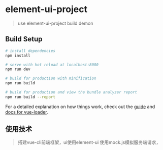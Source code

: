 # element-ui-project

> use element-ui-project build demon

## Build Setup

``` bash
# install dependencies
npm install

# serve with hot reload at localhost:8080
npm run dev

# build for production with minification
npm run build

# build for production and view the bundle analyzer report
npm run build --report
```

For a detailed explanation on how things work, check out the [guide](http://vuejs-templates.github.io/webpack/) and [docs for vue-loader](http://vuejs.github.io/vue-loader).



## 使用技术

> 搭建vue-cli前端框架，ui使用element-ui 
> 使用mock.js模拟服务端请求，

